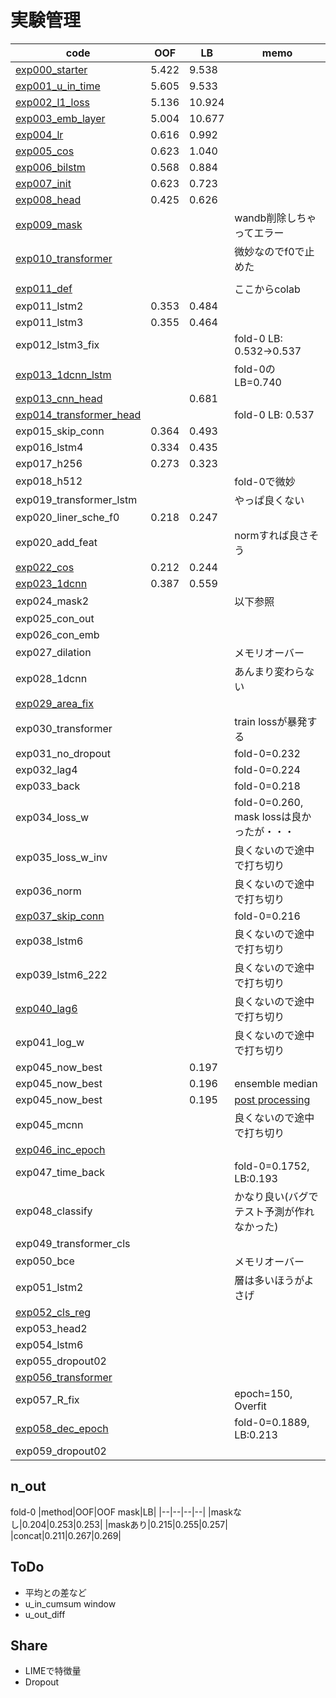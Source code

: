 # 実験管理

|code|OOF|LB|memo|
|--|--|--|--|
|[exp000_starter]|5.422|9.538||
|[exp001_u_in_time]|5.605|9.533||
|[exp002_l1_loss]|5.136|10.924||
|[exp003_emb_layer]|5.004|10.677||
|[exp004_lr]|0.616|0.992||
|[exp005_cos]|0.623|1.040||
|[exp006_bilstm]|0.568|0.884||
|[exp007_init]|0.623|0.723||
|[exp008_head]|0.425|0.626||
|[exp009_mask]|||wandb削除しちゃってエラー|
|[exp010_transformer]|||微妙なのでf0で止めた|
|||||
|[exp011_def]|||ここからcolab|
|exp011_lstm2|0.353|0.484||
|exp011_lstm3|0.355|0.464||
|exp012_lstm3_fix|||fold-0 LB: 0.532→0.537|
|[exp013_1dcnn_lstm]|||fold-0のLB=0.740|
|[exp013_cnn_head]||0.681||
|[exp014_transformer_head]|||fold-0 LB: 0.537|
|exp015_skip_conn|0.364|0.493||
|exp016_lstm4|0.334|0.435||
|exp017_h256|0.273|0.323||
|exp018_h512|||fold-0で微妙|
|exp019_transformer_lstm|||やっぱ良くない|
|exp020_liner_sche_f0|0.218|0.247||
|exp020_add_feat|||normすれば良さそう|
|[exp022_cos]|0.212|0.244||
|[exp023_1dcnn]|0.387|0.559||
|exp024_mask2|||以下参照|
|exp025_con_out||||
|exp026_con_emb||||
|exp027_dilation|||メモリオーバー|
|exp028_1dcnn|||あんまり変わらない|
|[exp029_area_fix]||||
|exp030_transformer|||train lossが暴発する|
|exp031_no_dropout|||fold-0=0.232|
|exp032_lag4|||fold-0=0.224|
|exp033_back|||fold-0=0.218|
|exp034_loss_w|||fold-0=0.260, mask lossは良かったが・・・|
|exp035_loss_w_inv|||良くないので途中で打ち切り|
|exp036_norm|||良くないので途中で打ち切り|
|[exp037_skip_conn]|||fold-0=0.216|
|exp038_lstm6|||良くないので途中で打ち切り|
|exp039_lstm6_222|||良くないので途中で打ち切り|
|[exp040_lag6]|||良くないので途中で打ち切り|
|exp041_log_w|||良くないので途中で打ち切り|
|exp045_now_best||0.197||
|exp045_now_best||0.196|ensemble median|
|exp045_now_best||0.195|[post processing](https://www.kaggle.com/snnclsr/a-dummy-approach-to-improve-your-score-postprocess)|
|exp045_mcnn|||良くないので途中で打ち切り|
|[exp046_inc_epoch]||||
|exp047_time_back|||fold-0=0.1752, LB:0.193|
|exp048_classify|||かなり良い(バグでテスト予測が作れなかった)|
|exp049_transformer_cls||||
|exp050_bce|||メモリオーバー|
|exp051_lstm2|||層は多いほうがよさげ|
|[exp052_cls_reg]||||
|exp053_head2||||
|exp054_lstm6||||
|exp055_dropout02||||
|[exp056_transformer]||||
|exp057_R_fix|||epoch=150, Overfit|
|[exp058_dec_epoch]|||fold-0=0.1889, LB:0.213|
|exp059_dropout02||||


[exp000_starter]:https://www.kaggle.com/takamichitoda/ventilator-lstm-starter?scriptVersionId=75438952
[exp001_u_in_time]:https://www.kaggle.com/takamichitoda/ventilator-lstm-starter?scriptVersionId=75511345
[exp002_l1_loss]:https://www.kaggle.com/takamichitoda/ventilator-lstm-starter?scriptVersionId=75523088
[exp003_emb_layer]:https://www.kaggle.com/takamichitoda/ventilator-lstm-starter?scriptVersionId=75531233
[exp004_lr]:https://www.kaggle.com/takamichitoda/ventilator-lstm-starter?scriptVersionId=75576040
[exp005_cos]:https://www.kaggle.com/takamichitoda/ventilator-lstm-starter?scriptVersionId=75581766
[exp006_bilstm]:https://www.kaggle.com/takamichitoda/ventilator-lstm-starter?scriptVersionId=75668583
[exp007_init]:https://www.kaggle.com/takamichitoda/ventilator-lstm-starter?scriptVersionId=75668583
[exp008_head]:https://www.kaggle.com/takamichitoda/ventilator-lstm-starter/script?scriptVersionId=75744079
[exp009_mask]:https://www.kaggle.com/takamichitoda/ventilator-lstm-starter?scriptVersionId=75759098
[exp010_transformer]:https://www.kaggle.com/takamichitoda/ventilator-transformer-starter?scriptVersionId=75829880
[exp011_def]:https://github.com/trtd56/VentilatorPressurePrediction/blob/016f42ac7a5890f18407d6a42a04cd66b8555e49/src/ventilatorlstm.py
[exp013_1dcnn_lstm]:https://www.kaggle.com/takamichitoda/ventilator-1dcnn-lstm?scriptVersionId=75942298
[exp013_cnn_head]:https://www.kaggle.com/takamichitoda/ventilator-1dcnn-lstm?scriptVersionId=75945718
[exp014_transformer_head]:https://github.com/trtd56/VentilatorPressurePrediction/blob/b91c64ededd01c53453c5fa1b32321019f624496/src/ventilatorlstm.py
[exp022_cos]:https://github.com/trtd56/VentilatorPressurePrediction/blob/565e0de4231d86b7af88a349e3ec03c1abc379c4/src/ventilatorlstm.py
[exp023_1dcnn]:https://www.kaggle.com/takamichitoda/ventilator-1dcnn-lstm?scriptVersionId=76092602
[exp029_area_fix]:https://github.com/trtd56/VentilatorPressurePrediction/blob/0ad30e01f53bf0953537bded82ce2c47737efded/src/ventilatorlstm.py
[exp037_skip_conn]:https://github.com/trtd56/VentilatorPressurePrediction/blob/5c73c924d776b79e6be5c5af574adf9ea4919ea4/src/ventilatorlstm.py
[exp040_lag6]:https://github.com/trtd56/VentilatorPressurePrediction/blob/b3093318367dbc89484cdf157484b2b5876ab87c/src/ventilatorlstm.py
[exp046_inc_epoch]:https://github.com/trtd56/VentilatorPressurePrediction/tree/30d3d15444573bc502a4bc1790fe26a31754a751
[exp052_cls_reg]:https://github.com/trtd56/VentilatorPressurePrediction/blob/0e8a14fe1b7e7807848d99e293960d022feb5e21/src/ventilatorlstm.py
[exp056_transformer]:https://www.kaggle.com/takamichitoda/ventilator-train-transformer-cls?scriptVersionId=76384697
[exp058_dec_epoch]:https://github.com/trtd56/VentilatorPressurePrediction/blob/0ff8e0d8578be727229ddc433c5c13d22d0a2642/src/ventilatorlstm.py


## n_out
fold-0
|method|OOF|OOF mask|LB|
|--|--|--|--|
|maskなし|0.204|0.253|0.253|
|maskあり|0.215|0.255|0.257|
|concat|0.211|0.267|0.269|

## ToDo
- 平均との差など
- u_in_cumsum window
- u_out_diff

## Share
- LIMEで特徴量
- Dropout
